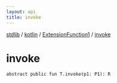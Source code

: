 ```yaml
---
layout: api
title: invoke
---
```

[stdlib](../../index.md) / [kotlin](../index.md) / [ExtensionFunction1](index.md) / [invoke](invoke.md)

# invoke

```
abstract public fun T.invoke(p1: P1): R
```
